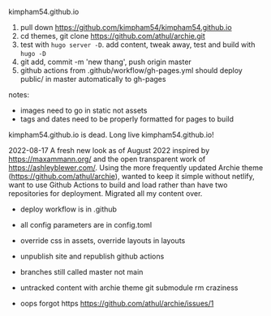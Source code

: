
kimpham54.github.io

1. pull down https://github.com/kimpham54/kimpham54.github.io
2. cd themes, git clone https://github.com/athul/archie.git
3. test with `hugo server -D`. add content, tweak away, test and build with `hugo -D`
4. git add, commit -m 'new thang', push origin master
5. github actions from .github/workflow/gh-pages.yml should deploy public/ in master automatically to gh-pages

notes:
- images need to go in static not assets
- tags and dates need to be properly formatted for pages to build

kimpham54.github.io is dead. Long live kimpham54.github.io!

2022-08-17
A fresh new look as of August 2022 inspired by https://maxammann.org/ and the open transparent work of https://ashleyblewer.com/. Using the more frequently updated Archie theme (https://github.com/athul/archie), wanted to keep it simple without netlify, want to use Github Actions to build and load rather than have two repositories for deployment. Migrated all my content over.

- deploy workflow is in .github
- all config parameters are in config.toml
- override css in assets, override layouts in layouts

- unpublish site and republish github actions
- branches still called master not main
- untracked content with archie theme git submodule rm craziness
- oops forgot https https://github.com/athul/archie/issues/1
